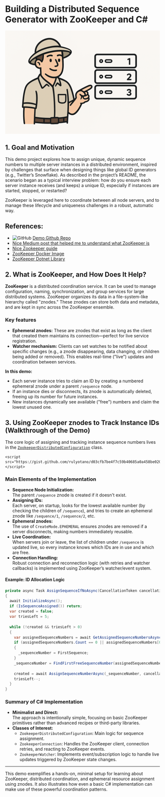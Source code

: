 # Building a Distributed Sequence Generator with ZooKeeper and C\#


![logo](img/logo.png "Logo")

## 1. Goal and Motivation

This demo project explores how to assign unique, dynamic sequence numbers to multiple server instances in a distributed environment, inspired by challenges that surface when designing things like global ID generators (e.g., Twitter’s Snowflake). As described in the project’s README, the scenario began as a typical interview problem: how do you ensure each server instance receives (and keeps) a unique ID, especially if instances are started, stopped, or restarted?

ZooKeeper is leveraged here to coordinate between all node servers, and to manage these lifecycle and uniqueness challenges in a robust, automatic way.

## References:
- <img src="https://img.shields.io/badge/-181717?style=flat&logo=github&logoColor=white" alt="GitHub" /> [Demo Github Repo](https://github.com/rulyotano/example-sequence-server-zookeeper)
- [Nice Medium post that helped me to understand what ZooKeeper is](https://bikas-katwal.medium.com/zookeeper-introduction-designing-a-distributed-system-using-zookeeper-and-java-7f1b108e236e)
- [Nice Zookeeper guide](https://www.tutorialspoint.com/zookeeper/zookeeper_quick_guide.htm)
- [ZooKeeper Docker Image](https://hub.docker.com/_/zookeeper)
- [ZooKeeper Dotnet Library](https://github.com/shayhatsor/zookeeper)


## 2. What is ZooKeeper, and How Does It Help?

**ZooKeeper** is a distributed coordination service. It can be used to manage configuration, naming, synchronization, and group services for large distributed systems. ZooKeeper organizes its data in a file-system-like hierarchy called "znodes." These znodes can store both data and metadata, and are kept in sync across the ZooKeeper ensemble.

### Key features

- **Ephemeral znodes:** These are znodes that exist as long as the client that created them maintains its connection—perfect for live service registration.
- **Watcher mechanism:** Clients can set watches to be notified about specific changes (e.g., a znode disappearing, data changing, or children being added or removed). This enables real-time ("live") updates and coordination between services.

**In this demo:**
- Each server instance tries to claim an ID by creating a numbered ephemeral znode under a parent `/sequence` node.
- If an instance dies or disconnects, its znode is automatically deleted, freeing up its number for future instances.
- New instances dynamically see available ("free") numbers and claim the lowest unused one.

## 3. Using ZooKeeper znodes to Track Instance IDs (Walkthrough of the Demo)

The core logic of assigning and tracking instance sequence numbers lives in the [`ZookeeperDistributedConfiguration`](code/SequenceNode/Infrastructure/Zoo/ZookeeperDistributedConfiguration.cs)  class.

```
<script src="https://gist.github.com/rulyotano/d03cfb7be4f7c59b40685a0a458be020.js"></script>
```



### Main Elements of the Implementation

- **Sequence Node Initialization:**  
  The parent `/sequence` znode is created if it doesn't exist.
- **Assigning IDs:**  
  Each server, on startup, looks for the lowest available number (by checking the children of `/sequence`), and tries to create an ephemeral znode like `/sequence/1`, `/sequence/2`, etc.
- **Ephemeral znodes:**  
  The use of `CreateMode.EPHEMERAL` ensures znodes are removed if a server disconnects, making numbers immediately reusable.
- **Live Coordination:**  
  When servers join or leave, the list of children under `/sequence` is updated live, so every instance knows which IDs are in use and which are free.
- **Connection Handling:**  
  Robust connection and reconnection logic (with retries and watcher callbacks) is implemented using ZooKeeper’s watcher/event system.

#### Example: ID Allocation Logic

```csharp
private async Task AssignSequenceIfNoAsync(CancellationToken cancellationToken)
{
  await InitializeAsync();
  if (IsSequenceAssigned()) return;
  var created = false;
  var triesLeft = 5;

  while (!created && triesLeft > 0)
  {
    var assignedSequenceNumbers = await GetAssignedSequenceNumbersAsync(cancellationToken);
    if (assignedSequenceNumbers.Count == 0 || assignedSequenceNumbers[0] != FirstSequence)
    {
      _sequenceNumber = FirstSequence;
    }
    _sequenceNumber = FindFirstFreeSequenceNumber(assignedSequenceNumbers);

    created = await AssignSequenceNumberAsync(_sequenceNumber, cancellationToken);
    triesLeft--;
  }
}
```

### Summary of C\# Implementation

- **Minimalist and Direct:**  
  The approach is intentionally simple, focusing on basic ZooKeeper primitives rather than advanced recipes or third-party libraries.
- **Classes of Interest:**  
  - `ZookeeperDistributedConfiguration`: Main logic for sequence assignment.
  - `ZookeeperConnection`: Handles the ZooKeeper client, connection retries, and reacting to ZooKeeper events.
  - `ZookeeperWatcher`: Implements event/subscription logic to handle live updates triggered by ZooKeeper state changes.

---

This demo exemplifies a hands-on, minimal setup for learning about ZooKeeper, distributed coordination, and ephemeral resource assignment using znodes. It also illustrates how even a basic C# implementation can make use of these powerful coordination patterns.